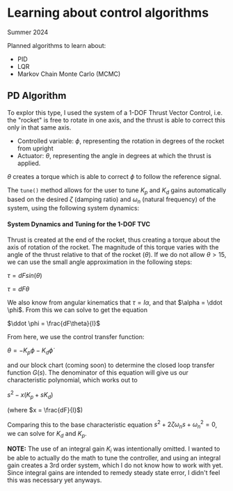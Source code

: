 # Learning about control algorithms

Summer 2024

Planned algorithms to learn about:
- PID
- LQR
- Markov Chain Monte Carlo (MCMC)

## PD Algorithm

To explor this type, I used the system of a 1-DOF Thrust Vector Control, i.e. the "rocket" is free to rotate in one axis, and the thrust is able to correct this only in that same axis.
- Controlled variable: $\phi$, representing the rotation in degrees of the rocket from upright
- Actuator: $\theta$, representing the angle in degrees at which the thrust is applied. 

$\theta$ creates a torque which is able to correct $\phi$ to follow the reference signal. 

The `tune()` method allows for the user to tune $K_p$ and $K_d$ gains automatically based on the desired $\zeta$ (damping ratio) and $\omega_n$ (natural frequency) of the system, using the following system dynamics:

#### System Dynamics and Tuning for the 1-DOF TVC
Thrust is created at the end of the rocket, thus creating a torque about the axis of rotation of the rocket. The magnitude of this torque varies with the angle of the thrust relative to that of the rocket ($\theta$). If we do not allow $\theta > 15$, we can use the small angle approximation in the following steps:

$\tau = dFsin(\theta)$

$\tau = dF\theta$

We also know from angular kinematics that $\tau = I\alpha$, and that $\alpha = \ddot \phi$. From this we can solve to get the equation

$\ddot \phi = \frac{dF\theta}{I}$

From here, we use the control transfer function:

$\theta = -K_p\phi - K_d\dot\phi$

and our block chart (coming soon) to determine the closed loop transfer function $G(s)$. The denominator of this equation will give us our characteristic polynomial, which works out to 

$s^2 - x(K_p + sK_d)$

(where $x = \frac{dF}{I}$)

Comparing this to the base characteristic equation $s^2 + 2\zeta\omega_n s + \omega_n ^2 = 0$, we can solve for $K_d$ and $K_p$.

**NOTE:** The use of an integral gain $K_i$ was intentionally omitted. I wanted to be able to actually do the math to tune the controller, and using an integral gain creates a 3rd order system, which I do not know how to work with yet. Since integral gains are intended to remedy steady state error, I didn't feel this was necessary yet anyways.